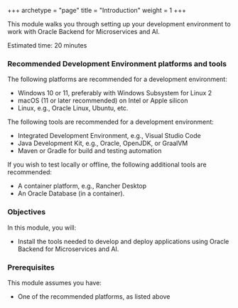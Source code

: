 +++
archetype = "page"
title = "Introduction"
weight = 1
+++


This module walks you through setting up your development environment to work with Oracle Backend for Microservices and AI.

Estimated time: 20 minutes

### Recommended Development Environment platforms and tools

The following platforms are recommended for a development environment:

- Windows 10 or 11, preferably with Windows Subsystem for Linux 2
- macOS (11 or later recommended) on Intel or Apple silicon
- Linux, e.g., Oracle Linux, Ubuntu, etc.

The following tools are recommended for a development environment:

- Integrated Development Environment, e.g., Visual Studio Code
- Java Development Kit, e.g., Oracle, OpenJDK, or GraalVM
- Maven or Gradle for build and testing automation

If you wish to test locally or offline, the following additional tools are recommended:

- A container platform, e.g., Rancher Desktop
- An Oracle Database (in a container).

### Objectives

In this module, you will:

- Install the tools needed to develop and deploy applications using Oracle Backend for Microservices and AI.

### Prerequisites

This module assumes you have:

- One of the recommended platforms, as listed above
